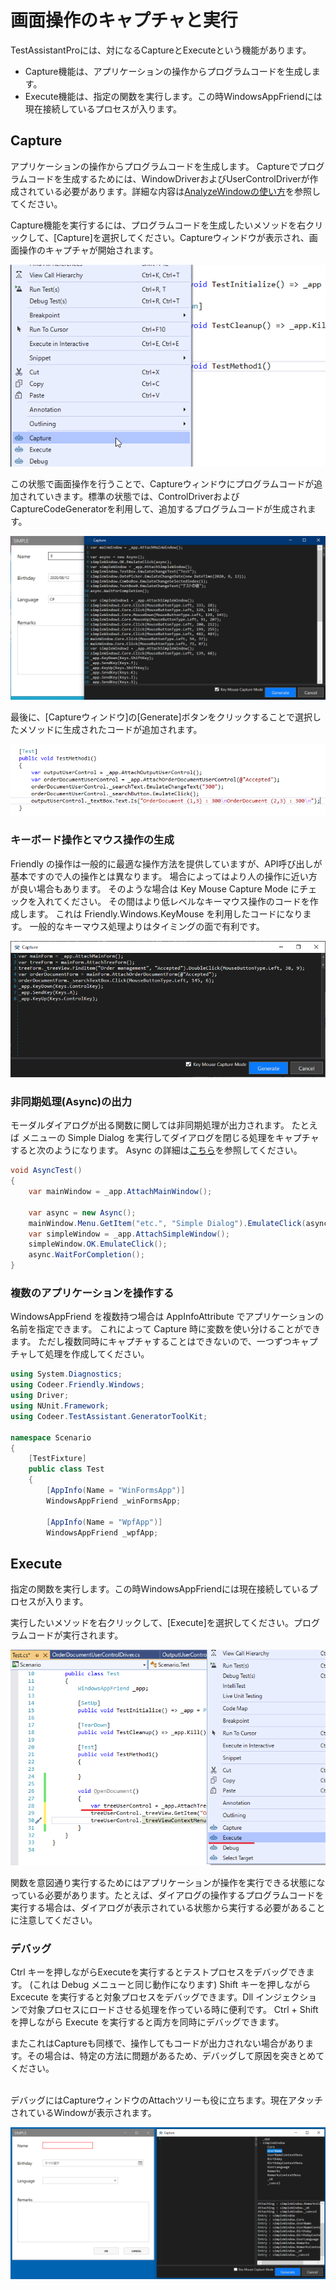 # 画面操作のキャプチャと実行

TestAssistantProには、対になるCaptureとExecuteという機能があります。

- Capture機能は、アプリケーションの操作からプログラムコードを生成します。
- Execute機能は、指定の関数を実行します。この時WindowsAppFriendには現在接続しているプロセスが入ります。

## Capture

アプリケーションの操作からプログラムコードを生成します。
Captureでプログラムコードを生成するためには、WindowDriverおよびUserControlDriverが作成されている必要があります。詳細な内容は[AnalyzeWindowの使い方](./AnalyzeWindow.md)を参照してください。

Capture機能を実行するには、プログラムコードを生成したいメソッドを右クリックして、[Capture]を選択してください。Captureウィンドウが表示され、画面操作のキャプチャが開始されます。

![Captureコンテキストメニュー](../Img/CaptureAndExecute.CaptureContextMenu.png)

この状態で画面操作を行うことで、Captureウィンドウにプログラムコードが追加されていきます。標準の状態では、ControlDriverおよびCaptureCodeGeneratorを利用して、追加するプログラムコードが生成されます。

![Captureウィンドウ](../Img/CaptureAndExecute.CaptureWindow.png)

最後に、[Captureウィンドウ]の[Generate]ボタンをクリックすることで選択したメソッドに生成されたコードが追加されます。

![生成されたコード](../Img/CaptureAndExecute.GeneratedCode.png)


### キーボード操作とマウス操作の生成

Friendly の操作は一般的に最適な操作方法を提供していますが、API呼び出しが基本ですので人の操作とは異なります。
場合によってはより人の操作に近い方が良い場合もあります。
そのような場合は Key Mouse Capture Mode にチェックを入れてください。
その間はより低レベルなキーマウス操作のコードを作成します。
これは Friendly.Windows.KeyMouse を利用したコードになります。
一般的なキーマウス処理よりはタイミングの面で有利です。

![!Capture.KeyMouse.png](../Img/Capture.KeyMouse.png)

### 非同期処理(Async)の出力

モーダルダイアログが出る関数に関しては非同期処理が出力されます。
たとえば メニューの Simple Dialog を実行してダイアログを閉じる処理をキャプチャすると次のようになります。
Async の詳細は[こちら](https://github.com/Codeer-Software/Friendly/blob/master/README.jp.md#async)を参照してください。

```cs
void AsyncTest()
{
    var mainWindow = _app.AttachMainWindow();

    var async = new Async();
    mainWindow.Menu.GetItem("etc.", "Simple Dialog").EmulateClick(async);
    var simpleWindow = _app.AttachSimpleWindow();
    simpleWindow.OK.EmulateClick();
    async.WaitForCompletion();
}
```

### 複数のアプリケーションを操作する

WindowsAppFriend を複数持つ場合は AppInfoAttribute でアプリケーションの名前を指定できます。
これによって Capture 時に変数を使い分けることができます。
ただし複数同時にキャプチャすることはできないので、一つずつキャプチャして処理を作成してください。

```cs
using System.Diagnostics;
using Codeer.Friendly.Windows;
using Driver;
using NUnit.Framework;
using Codeer.TestAssistant.GeneratorToolKit;

namespace Scenario
{
    [TestFixture]
    public class Test
    {
        [AppInfo(Name = "WinFormsApp")]
        WindowsAppFriend _winFormsApp;

        [AppInfo(Name = "WpfApp")]
        WindowsAppFriend _wpfApp;
```

## Execute

指定の関数を実行します。この時WindowsAppFriendには現在接続しているプロセスが入ります。

実行したいメソッドを右クリックして、[Execute]を選択してください。プログラムコードが実行されます。

![Executeコンテキストメニュー](../Img/CaptureAndExecute.ExecuteContextMenu.png)

関数を意図通り実行するためにはアプリケーションが操作を実行できる状態になっている必要があります。たとえば、ダイアログの操作するプログラムコードを実行する場合は、ダイアログが表示されている状態から実行する必要があることに注意してください。

### デバッグ

Ctrl キーを押しながらExecuteを実行するとテストプロセスをデバッグできます。
(これは Debug メニューと同じ動作になります)
Shift キーを押しながら Excecute を実行すると対象プロセスをデバッグできます。Dll インジェクションで対象プロセスにロードさせる処理を作っている時に便利です。
Ctrl + Shift を押しながら Execute を実行すると両方を同時にデバッグできます。
<br>
<!-- textlint-disable japanese/no-doubled-joshi -->
またこれはCaptureも同様で、操作してもコードが出力されない場合があります。その場合は、特定の方法に問題があるため、デバッグして原因を突きとめてください。
<!-- textlint-enable japanese/no-doubled-joshi -->

<br>
デバッグにはCaptureウィンドウのAttachツリーも役に立ちます。現在アタッチされているWindowが表示されます。

![CaptureAttachTree.png](../Img/CaptureAttachTree.png)